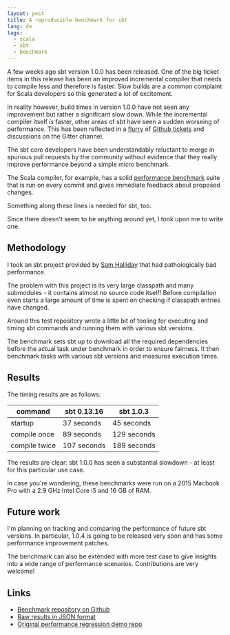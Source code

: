 ```yaml
---
layout: post
title: A reproducible benchmark for sbt
lang: de
tags:
  - scala
  - sbt
  - benchmark
---
```


A few weeks ago sbt version 1.0.0 has been released. One of the big ticket
items in this release has been an improved incremental compiler that needs
to compile less and therefore is faster. Slow builds are a common complaint
for Scala developers so this generated a lot of excitement.

In reality however, build times in version 1.0.0 have not seen any improvement
but rather a significant slow down. While the incremental compiler itself
_is_ faster, other areas of sbt have seen a sudden worseing of performance.
This has been reflected in a [flurry](https://github.com/sbt/zinc/pull/452) of 
[Github tickets](https://github.com/sbt/zinc/pull/371) and discussions on the
Gitter channel.

The sbt core developers have been understandably reluctant to merge in spurious
pull requests by the community without evidence that they really improve
performance beyond a simple micro benchmark.

The Scala compiler, for example, has a solid [performance benchmark](https://developer.lightbend.com/blog/2017-06-12-faster-scala-compiler/#benchmarking) 
suite that is run on every commit and gives immediate feedback about proposed changes.

Something along these lines is needed for sbt, too.

Since there doesn't seem to be anything around yet, I took upon me to write 
one.

## Methodology

I took an sbt project provided by [Sam Halliday](https://github.com/fommil) that 
had pathologically bad performance.

The problem with this project is its very large classpath and many
submodules - it contains almost no source code itself!
Before compilation even starts a large amount of time is spent on checking
if classpath entries have changed.

Around this test repository wrote a little bit of tooling for executing and timing
sbt commands and running them with various sbt versions.

The benchmark sets sbt up to download all the required dependencies before the 
actual task under benchmark in order to ensure fairness. It then benchmark
tasks with various sbt versions and measures execution times.

## Results

The timing results are as follows:

|command|sbt 0.13.16|sbt 1.0.3|
|--- |--- |--- |
|startup|37 seconds|45 seconds|
|compile once |89 seconds|129 seconds|
|compile twice|107 seconds|189 seconds|

The results are clear: sbt 1.0.0 has seen a substantial slowdown - at
least for this particular use case.

In case you're wondering, these benchmarks were run on a 2015 Macbook Pro with
a 2.9 GHz Intel Core i5 and 16 GB of RAM.

## Future work

I'm planning on tracking and comparing the performance of future sbt versions.
In particular, 1.0.4 is going to be released very soon and has some performance
improvement patches.

The benchmark can also be extended with more test case to give insights into a
wide range of performance scenarios. Contributions are very welcome!

## Links

- [Benchmark repository on Github](https://github.com/leonardehrenfried/sbt-performance-benchmark)
- [Raw results in JSON format](https://github.com/leonardehrenfried/sbt-performance-benchmark/blob/master/reports/large-classpath-2017-11-10T23:09:08.604Z.json)
- [Original performance regression demo repo](https://github.com/cakesolutions/sbt-cake/tree/sbt-perf-regression)

